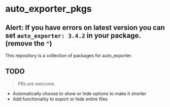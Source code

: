 # auto_exporter_pkgs

## **Alert: If you have errors on latest version you can set `auto_exporter: 3.4.2` in your package.(remove the `^`)**

This repository is a collection of packages for auto_exporter.

## TODO

> PRs are welcome.

- Automatically choose to show or hide options to make it shorter
- Add functionality to export or hide entire files

